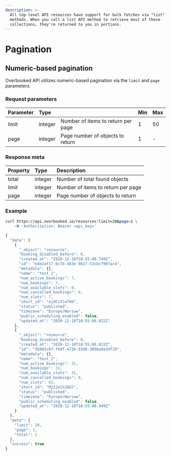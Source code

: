 ```yaml
---
description: >-
  All top-level API resources have support for bulk fetches via "list" API
  methods. When you call a list API method to retrieve most of these
  collections, they're returned to you in portions.
---
```


# Pagination

## Numeric-based pagination

Overbooked API utilizes numeric-based pagination via the `limit` and `page` parameters.

### Request parameters

| Parameter | Type |  | Min | Max |
| :--- | :--- | :--- | :--- | :--- |
| limit | integer | Number of items to return per page | 1 | 50 |
| page | integer | Page number of objects to return | 1 | - |

### Response meta

| Property | Type | Description |
| :--- | :--- | :--- |
| total | integer | Number of total found objects |
| limit | integer | Number of items to return per page |
| page | integer | Page number of objects to return |

### Example

```bash
curl https://api.overbooked.io/resources?limit=20&page=1 \
    -H 'Authorization: Bearer <api_key>'
```

```javascript
{
  "data": [
    {
      "_object": "resource",
      "booking_disabled_before": 0,
      "created_at": "2020-12-10T18:55:08.749Z",
      "id": "e4e2af17-bc74-483e-9b17-53cbcf907ac4",
      "metadata": {},
      "name": "test_1",
      "num_active_bookings": 7,
      "num_bookings": 7,
      "num_available_slots": 0,
      "num_cancelled_bookings": 0,
      "num_slots": 7,
      "short_id": "ajdCcXlwTHd",
      "status": "published",
      "timezone": "Europe/Warsaw",
      "public_scheduling_enabled": false,
      "updated_at": "2020-12-10T18:55:08.822Z"
    },
    {
      "_object": "resource",
      "booking_disabled_before": 0,
      "created_at": "2020-12-10T18:55:08.822Z",
      "id": "5b003c67-f69f-471b-9268-3896a9a3df29",
      "metadata": {},
      "name": "test_2",
      "num_active_bookings": 31,
      "num_bookings": 31,
      "num_available_slots": 31,
      "num_cancelled_bookings": 0,
      "num_slots": 62,
      "short_id": "M2I2alhJbDl",
      "status": "published",
      "timezone": "Europe/Warsaw",
      "public_scheduling_enabled": false,
      "updated_at": "2020-12-10T18:55:08.949Z"
    }
  ],
  "meta": {
    "limit": 20,
    "page": 1,
    "total": 2
  },
  "success": true
}
```

